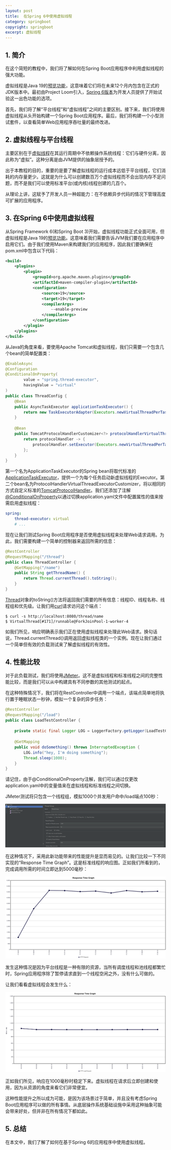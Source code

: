 ```yaml
---
layout: post
title:  在Spring 6中使用虚拟线程
category: springboot
copyright: springboot
excerpt: 虚拟线程
---
```


## 1. 简介

在这个简短的教程中，我们将了解如何在Spring Boot应用程序中利用虚拟线程的强大功能。

虚拟线程是Java 19的[预览功能](https://openjdk.org/jeps/425)，这意味着它们将在未来12个月内包含在正式的JDK版本中。最初由Project Loom引入，[Spring 6版本](https://spring.io/blog/2022/10/11/embracing-virtual-threads)为开发人员提供了开始试验这一出色功能的选项。

首先，我们将了解“平台线程”和“虚拟线程”之间的主要区别。接下来，我们将使用虚拟线程从头开始构建一个Spring Boot应用程序。最后，我们将构建一个小型测试套件，以查看简单Web应用程序吞吐量的最终改进。

## 2. 虚拟线程与平台线程

主要区别在于[虚拟线程](https://www.baeldung.com/java-virtual-thread-vs-thread)在其运行周期中不依赖操作系统线程：它们与硬件分离，因此称为“虚拟”。这种分离是由JVM提供的抽象层授予的。

出于本教程的目的，重要的是要了解虚拟线程的运行成本远低于平台线程，它们消耗的内存量更少。这就是为什么可以创建数百万个虚拟线程而不会出现内存不足问题，而不是我们可以使用标准平台(或内核)线程创建的几百个。

从理论上讲，这赋予了开发人员一种超能力：在不依赖异步代码的情况下管理高度可扩展的应用程序。

## 3. 在Spring 6中使用虚拟线程

从Spring Framework 6(和Spring Boot 3)开始，虚拟线程功能正式全面可用，但虚拟线程是Java 19的[预览功能](https://www.baeldung.com/java-preview-features)。这意味着我们需要告诉JVM我们要在应用程序中启用它们。由于我们使用Maven来构建我们的应用程序，因此我们要确保在pom.xml中包含以下代码：

```xml
<build>
    <plugins>
        <plugin>
            <groupId>org.apache.maven.plugins</groupId>
            <artifactId>maven-compiler-plugin</artifactId>
            <configuration>
                <source>19</source>
                <target>19</target>
                <compilerArgs>
                    --enable-preview
                </compilerArgs>
            </configuration>
        </plugin>
    </plugins>
</build>
```

从Java的角度来看，要使用Apache Tomcat和虚拟线程，我们只需要一个包含几个bean的简单配置类：

```java
@EnableAsync
@Configuration
@ConditionalOnProperty(
        value = "spring.thread-executor",
        havingValue = "virtual"
)
public class ThreadConfig {
    @Bean
    public AsyncTaskExecutor applicationTaskExecutor() {
        return new TaskExecutorAdapter(Executors.newVirtualThreadPerTaskExecutor());
    }

    @Bean
    public TomcatProtocolHandlerCustomizer<?> protocolHandlerVirtualThreadExecutorCustomizer() {
        return protocolHandler -> {
            protocolHandler.setExecutor(Executors.newVirtualThreadPerTaskExecutor());
        };
    }
}
```

第一个名为ApplicationTaskExecutor的Spring bean将取代标准的[ApplicationTaskExecutor](https://docs.spring.io/spring-boot/docs/current/api/org/springframework/boot/autoconfigure/task/TaskExecutionAutoConfiguration.html)，提供一个为每个任务启动新虚拟线程的Executor。第二个bean名为ProtocolHandlerVirtualThreadExecutorCustomizer，将以相同的方式自定义标准的[TomcatProtocolHandler](https://tomcat.apache.org/tomcat-8.5-doc/api/org/apache/coyote/ProtocolHandler.html)。我们还添加了注解[@ConditionalOnProperty](https://www.baeldung.com/spring-conditionalonproperty)以通过切换application.yaml文件中配置属性的值来按需启用虚拟线程：

```yaml
spring:
    thread-executor: virtual
    # ...
```

现在让我们测试Spring Boot应用程序是否使用虚拟线程来处理Web请求调用。为此，我们需要构建一个简单的控制器来返回所需的信息：

```java
@RestController
@RequestMapping("/thread")
public class ThreadController {
    @GetMapping("/name")
    public String getThreadName() {
        return Thread.currentThread().toString();
    }
}
```

[Thread](https://docs.oracle.com/en/java/javase/19/docs/api/java.base/java/lang/Thread.html)对象的toString()方法将返回我们需要的所有信息：线程ID、线程名称、线程组和优先级。让我们用[curl](https://www.baeldung.com/curl-rest)请求访问这个端点：

```shell
$ curl -s http://localhost:8080/thread/name
$ VirtualThread[#171]/runnable@ForkJoinPool-1-worker-4
```

如我们所见，响应明确表示我们正在使用虚拟线程来处理此Web请求。换句话说，Thread.currentThread()调用返回虚拟线程类的一个实例。现在让我们通过一个简单但有效的负载测试来了解虚拟线程的有效性。

## 4. 性能比较

对于此负载测试，我们将使用[JMeter](https://www.baeldung.com/jmeter)。这不是虚拟线程和标准线程之间的完整性能比较，而是我们可以从中构建具有不同参数的其他测试的起点。

在这种特殊情况下，我们将在RestController中调用一个端点，该端点简单地将执行置于睡眠状态一秒钟，模拟一个复杂的异步任务：

```java
@RestController
@RequestMapping("/load")
public class LoadTestController {

    private static final Logger LOG = LoggerFactory.getLogger(LoadTestController.class);

    @GetMapping
    public void doSomething() throws InterruptedException {
        LOG.info("hey, I'm doing something");
        Thread.sleep(1000);
    }
}
```

请记住，由于@ConditionalOnProperty注解，我们可以通过仅更改application.yaml中的变量值来在虚拟线程和标准线程之间切换。

JMeter测试将只包含一个线程组，模拟1000个并发用户命中/load端点100秒：

![](/assets/images/2023/springboot/virtualthread01.png)

在这种情况下，采用此新功能带来的性能提升是显而易见的。让我们比较一下不同实现的“Response Time Graph”。这是标准线程的响应图。正如我们所看到的，完成调用所需的时间立即达到5000毫秒：

![](/assets/images/2023/springboot/virtualthread02.png)

发生这种情况是因为平台线程是一种有限的资源，当所有调度线程和池线程都繁忙时，Spring应用程序除了暂停请求直到一个线程空闲之外，没有什么可做的。

让我们看看虚拟线程会发生什么：

![](/assets/images/2023/springboot/virtualthread03.png)

正如我们所见，响应在1000毫秒时稳定下来。虚拟线程在请求后立即创建和使用，因为从资源的角度来看它们非常便宜。

这种性能提升之所以成为可能，是因为该场景过于简单，并且没有考虑Spring Boot应用程序可以做的所有事情。从底层操作系统基础设施中采用这种抽象可能会带来好处，但并非在所有情况下都如此。

## 5. 总结

在本文中，我们了解了如何在基于Spring 6的应用程序中使用虚拟线程。